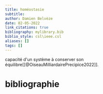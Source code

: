 ```yaml
---
title: homéostasie
subtitle:
author: Damien Belvèze
date: 02-05-2022
link_citations: true
bibliography: mylibrary.bib
biblio_style: csl\ieee.csl
aliases: []
tags: []
---
```


capacité d'un système à conserver son équilibre[[@OiseauMilliardairePrecipice2022]]. 





# bibliographie

